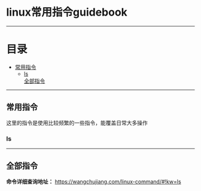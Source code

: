 # linux常用指令guidebook



---
# 目录
- [常用指令](#常用指令)
  - [ls](#ls)  
[全部指令](#全部指令)  

---
## 常用指令
这里的指令是使用比较频繁的一些指令，能覆盖日常大多操作
### ls

---
## 全部指令
**命令详细查询地址：** https://wangchujiang.com/linux-command/#!kw=ls
